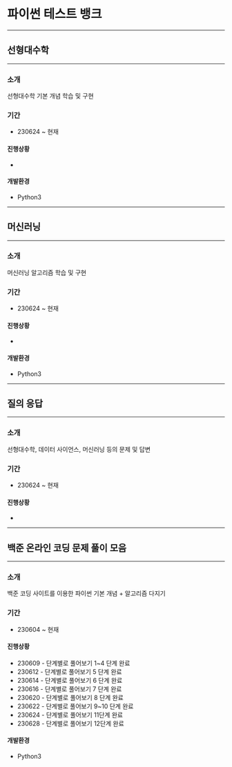 # 파이썬 테스트 뱅크

   ---
   ## 선형대수학
   ---
   
   ### 소개
   선형대수학 기본 개념 학습 및 구현

   ### 기간
   - 230624 ~ 현재

   #### 진행상황
   -

   #### 개발환경
   - Python3
     
   ---
   ## 머신러닝
   ---
   
   ### 소개
   머신러닝 알고리즘 학습 및 구현

   ### 기간
   - 230624 ~ 현재

   #### 진행상황
   -

   #### 개발환경
   - Python3

   ---
   ## 질의 응답
   ---
   
   ### 소개
   선형대수학, 데이터 사이언스, 머신러닝 등의 문제 및 답변

   ### 기간
   - 230624 ~ 현재

   #### 진행상황
   -

   ---
   ## 백준 온라인 코딩 문제 풀이 모음
   ---
   
   ### 소개
   백준 코딩 사이트를 이용한 파이썬 기본 개념 + 알고리즘 다지기
   
   ### 기간
   - 230604 ~ 현재
    
   #### 진행상황
   - 230609 - 단계별로 풀어보기 1~4 단계 완료
   - 230612 - 단계별로 풀어보기 5 단계 완료
   - 230614 - 단계별로 풀어보기 6 단계 완료
   - 230616 - 단계별로 풀어보기 7 단계 완료
   - 230620 - 단계별로 풀어보기 8 단계 완료
   - 230622 - 단계별로 풀어보기 9~10 단계 완료
   - 230624 - 단계별로 풀어보기 11단계 완료
   - 230628 - 단계별로 풀어보기 12단계 완료
    
   #### 개발환경
   - Python3
